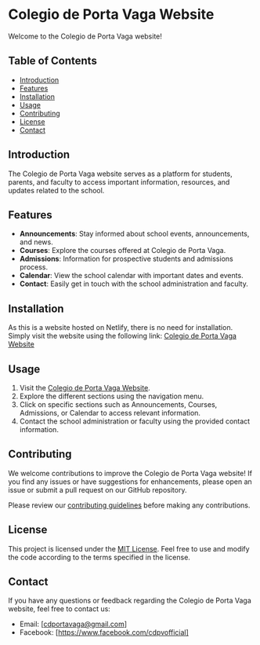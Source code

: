 # Colegio de Porta Vaga Website

Welcome to the Colegio de Porta Vaga website!

## Table of Contents

- [Introduction](#introduction)
- [Features](#features)
- [Installation](#installation)
- [Usage](#usage)
- [Contributing](#contributing)
- [License](#license)
- [Contact](#contact)

## Introduction

The Colegio de Porta Vaga website serves as a platform for students, parents, and faculty to access important information, resources, and updates related to the school.

## Features

- **Announcements**: Stay informed about school events, announcements, and news.
- **Courses**: Explore the courses offered at Colegio de Porta Vaga.
- **Admissions**: Information for prospective students and admissions process.
- **Calendar**: View the school calendar with important dates and events.
- **Contact**: Easily get in touch with the school administration and faculty.

## Installation

As this is a website hosted on Netlify, there is no need for installation. Simply visit the website using the following link: [Colegio de Porta Vaga Website](https://colegiodeportavaga.netlify.app/)

## Usage

1. Visit the [Colegio de Porta Vaga Website](https://colegiodeportavaga.netlify.app/).
2. Explore the different sections using the navigation menu.
3. Click on specific sections such as Announcements, Courses, Admissions, or Calendar to access relevant information.
4. Contact the school administration or faculty using the provided contact information.

## Contributing

We welcome contributions to improve the Colegio de Porta Vaga website! If you find any issues or have suggestions for enhancements, please open an issue or submit a pull request on our GitHub repository.

Please review our [contributing guidelines](CONTRIBUTING.md) before making any contributions.

## License

This project is licensed under the [MIT License](LICENSE). Feel free to use and modify the code according to the terms specified in the license.

## Contact

If you have any questions or feedback regarding the Colegio de Porta Vaga website, feel free to contact us:

- Email: [cdportavaga@gmail.com]
- Facebook: [https://www.facebook.com/cdpvofficial]
